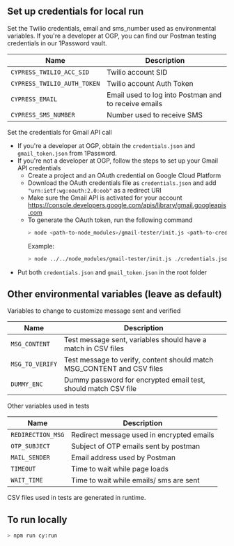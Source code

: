## Set up credentials for local run

Set the Twilio credentials, email and sms_number used as environmental variables.
If you're a developer at OGP, you can find our Postman testing credentials in our 1Password vault.

| Name                        | Description                                          |
| --------------------------- | ---------------------------------------------------- |
| `CYPRESS_TWILIO_ACC_SID`    | Twilio account SID                                   |
| `CYPRESS_TWILIO_AUTH_TOKEN` | Twilio account Auth Token                            |
| `CYPRESS_EMAIL`             | Email used to log into Postman and to receive emails |
| `CYPRESS_SMS_NUMBER`        | Number used to receive SMS                           |

Set the credentials for Gmail API call

- If you're a developer at OGP, obtain the `credentials.json` and `gmail_token.json` from 1Password.
- If you're not a developer at OGP, follow the steps to set up your Gmail API credentials
  - Create a project and an OAuth credential on Google Cloud Platform
  - Download the OAuth credentials file as `credentials.json` and add `"urn:ietf:wg:oauth:2.0:oob"` as a redirect URI
  - Make sure the Gmail API is activated for your account https://console.developers.google.com/apis/library/gmail.googleapis.com
  - To generate the OAuth token, run the following command
    ```bash
    > node <path-to-node_modules>/gmail-tester/init.js <path-to-credentials.json> <path-to-token.json> <target-email>
    ```
    Example:
    ```bash
    > node ../../node_modules/gmail-tester/init.js ./credentials.json gmail_token.json internal-use@open.gov.sg
    ```
- Put both `credentials.json` and `gmail_token.json` in the root folder

## Other environmental variables (leave as default)

Variables to change to customize message sent and verified

| Name            | Description                                                            |
| --------------- | ---------------------------------------------------------------------- |
| `MSG_CONTENT`   | Test message sent, variables should have a match in CSV files          |
| `MSG_TO_VERIFY` | Test message to verify, content should match MSG_CONTENT and CSV files |
| `DUMMY_ENC`     | Dummy password for encrypted email test, should match CSV file         |

Other variables used in tests

| Name              | Description                               |
| ----------------- | ----------------------------------------- |
| `REDIRECTION_MSG` | Redirect message used in encrypted emails |
| `OTP_SUBJECT`     | Subject of OTP emails sent by postman     |
| `MAIL_SENDER`     | Email address used by Postman             |
| `TIMEOUT`         | Time to wait while page loads             |
| `WAIT_TIME`       | Time to wait while emails/ sms are sent   |

CSV files used in tests are generated in runtime.

## To run locally

```bash
> npm run cy:run
```

